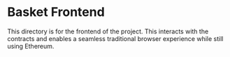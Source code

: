 # Basket Frontend

This directory is for the frontend of the project. This interacts with the contracts and enables a seamless traditional browser experience while still using Ethereum.